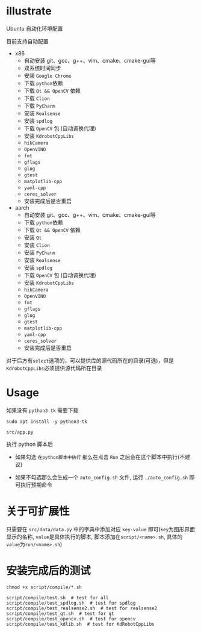 # illustrate

Ubuntu 自动化环境配置

目前支持自动配置
- x86
  - 自动安装 git、gcc、g++、vim、cmake、cmake-gui等
  - 双系统时间同步
  - 安装 `Google Chrome`
  - 下载 `python`依赖
  - 下载 `Qt && OpenCV` 依赖
  - 下载 `Clion`
  - 下载 `PyCharm`
  - 安装 `Realsense`
  - 安装 `spdlog`
  - 下载 `OpenCV` 包 (自动调换代理)
  - 安装 `KdrobotCppLibs`
  - `hikCamera`
  - `OpenVINO`
  - `fmt`
  - `gflags`
  - `glog`
  - `gtest`
  - `matplotlib-cpp`
  - `yaml-cpp`
  - `ceres_solver`
  - 安装完成后是否重启
- aarch
  - 自动安装 git、gcc、g++、vim、cmake、cmake-gui等
  - 下载 `python`依赖
  - 下载 `Qt && OpenCV` 依赖
  - 安装 `Qt`
  - 安装 `Clion`
  - 安装 `PyCharm`
  - 安装 `Realsense`
  - 安装 `spdlog`
  - 下载 `OpenCV` 包 (自动调换代理)
  - 安装 `KdrobotCppLibs`
  - `hikCamera`
  - `OpenVINO`
  - `fmt`
  - `gflags`
  - `glog`
  - `gtest`
  - `matplotlib-cpp`
  - `yaml-cpp`
  - `ceres_solver`
  - 安装完成后是否重启

对于后方有`select`选项的，可以提供库的源代码所在的目录(可选)，但是`KdrobotCppLibs`必须提供源代码所在目录

# Usage

如果没有 `python3-tk` 需要下载
```shell
sudo apt install -y python3-tk
```

```shell
src/app.py
```

执行 python 脚本后

- 如果勾选 `在python脚本中执行` 那么在点击 `Run` 之后会在这个脚本中执行(不建议)

- 如果不勾选那么会生成一个 `auto_config.sh` 文件, 运行 `./auto_config.sh` 即可执行预期命令

# 关于可扩展性

只需要在 `src/data/data.py` 中的字典中添加对应 `key-value` 即可(`key`为图形界面显示的名称, `value`是具体执行的脚本, 脚本添加在`script/<name>.sh`, 具体的`value`为`run/<name>.sh`)

# 安装完成后的测试

```shell
chmod +x script/compile/*.sh

script/compile/test.sh  # test for all
script/compile/test_spdlog.sh  # test for spdlog
script/compile/test_realsense2.sh  # test for realsense2
script/compile/test_qt.sh  # test for qt
script/compile/test_opencv.sh  # test for opencv
script/compile/test_kdlib.sh  # test for KdRobotCppLibs
```
